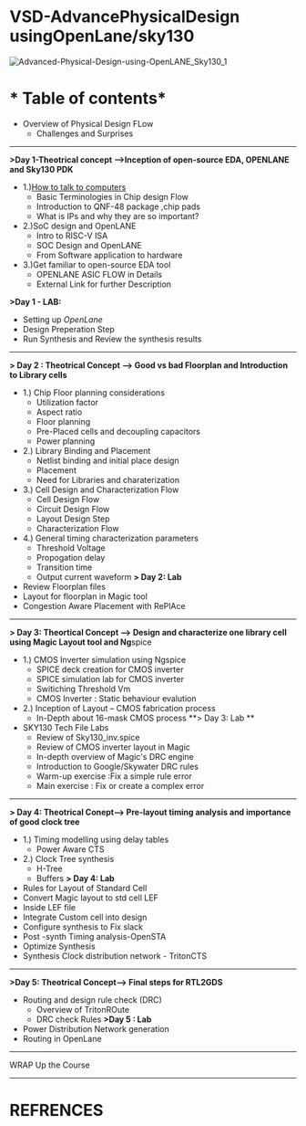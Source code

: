 # VSD-AdvancePhysicalDesign usingOpenLane/sky130

![Advanced-Physical-Design-using-OpenLANE_Sky130_1](https://user-images.githubusercontent.com/69396127/134968815-f1295221-93d3-402c-a573-fecc71c85342.png)

# * Table of contents*
* Overview of Physical Design FLow
    * Challenges and Surprises 
---
**>Day 1-Theotrical concept -->Inception of open-source EDA, OPENLANE and Sky130 PDK**       
* 1.)[How to talk to computers](https://github.com/Gourav0486/VSD-AdvancePDdesign-sky130/edit/main/README.md)
    * Basic Terminologies in Chip design Flow
    * Introduction to QNF-48 package ,chip pads
    * What is IPs and why they are so important?             
* 2.)SoC design and OpenLANE
    * Intro to RISC-V ISA 
    * SOC Design and OpenLANE
    * From Software application to hardware        
* 3.)Get familiar to open-source EDA tool
    * OPENLANE ASIC FLOW in Details
    * External Link for further Description

**>Day 1 - LAB:** 
* Setting up _OpenLane_
* Design Preperation Step
* Run Synthesis and Review the synthesis results
---
**> Day 2 : Theotrical Concept -->  Good vs bad Floorplan and Introduction to Library cells**
* 1.) Chip Floor planning considerations
    * Utilization factor 
    * Aspect ratio
    * Floor planning 
    * Pre-Placed cells and decoupling capacitors
    * Power planning 
* 2.) Library Binding and Placement
    * Netlist binding and initial place design
    * Placement
    * Need for Libraries and charaterization 
* 3.) Cell Design and Characterization Flow
    * Cell Design Flow
    * Circuit Design Flow
    * Layout Design Step
    * Characterization Flow
* 4.) General timing characterization parameters
    * Threshold Voltage
    * Propogation delay
    * Transition time
    * Output current waveform
**> Day 2: Lab** 
* Review Floorplan files 
* Layout for floorplan in Magic tool
* Congestion Aware Placement with RePlAce
---
**> Day 3: Theortical Concept --> Design and characterize one library cell using Magic Layout tool and Ng**spice
* 1.) CMOS Inverter simulation using Ngspice 
    * SPICE deck creation for CMOS inverter
    * SPICE simulation lab for CMOS inverter
    * Switiching Threshold Vm
    * CMOS Inverter : Static behaviour evalution
* 2.) Inception of Layout – CMOS fabrication process
    * In-Depth about 16-mask CMOS process 
**> Day 3: Lab **
* SKY130 Tech File Labs
    *  Review of Sky130_inv.spice
    *  Review of CMOS inverter layout in Magic
    * In-depth overview of Magic's DRC engine
    * Introduction to Google/Skywater DRC rules
    * Warm-up exercise :Fix  a simple rule error
    * Main exercise  : Fix or create a complex error
---
**> Day 4: Theotrical Conept--> Pre-layout timing analysis and importance of good clock tree**   
* 1.) Timing modelling using delay tables
    *  Power Aware CTS
* 2.) Clock Tree synthesis
    * H-Tree
    * Buffers
**> Day 4: Lab**
* Rules for Layout of Standard Cell
* Convert Magic layout to std cell LEF
* Inside LEF file
* Integrate Custom cell into design
* Configure synthesis to Fix slack
* Post -synth Timing analysis-OpenSTA
* Optimize Synthesis 
* Synthesis Clock distribution network - TritonCTS
---
**>Day 5: Theotrical Concept--> Final steps for RTL2GDS**
* Routing and design rule check (DRC) 
    * Overview of TritonROute 
    * DRC check Rules
**>Day 5 : Lab**
* Power Distribution Network generation
* Routing in OpenLane

---
WRAP Up the Course

---
# REFRENCES



